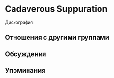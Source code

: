 # Cadaverous Suppuration

Дискография

## Отношения с другими группами


## Обсуждения


## Упоминания

